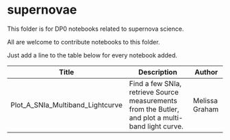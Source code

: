 # supernovae

This folder is for DP0 notebooks related to supernova science.

All are welcome to contribute notebooks to this folder.

Just add a line to the table below for every notebook added.

| Title | Description | Author |
|---|---|---|
| Plot_A_SNIa_Multiband_Lightcurve | Find a few SNIa, retrieve Source measurements from the Butler, and plot a multi-band light curve. | Melissa Graham |
